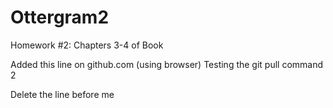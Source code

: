 # Ottergram2
Homework #2: Chapters 3-4 of Book

Added this line on github.com (using browser)
Testing the git pull command 2


Delete the line before me
